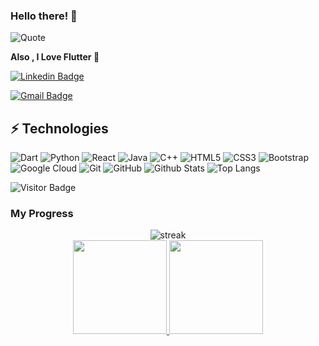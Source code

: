 ### Hello there! 👋

![Quote](https://github-readme-quotes.herokuapp.com/quote?theme=dracula&animation=grow_out_in&layout=churchill)


**Also , I Love Flutter 💙**

[![Linkedin Badge](https://img.shields.io/badge/-MahmoudAshour-blue?style=flat-square&logo=Linkedin&logoColor=white&link=https://www.linkedin.com/in/mahmoud-ashour/)](https://www.linkedin.com/in/mahmoud-ashour-b04a27174/)

[![Gmail Badge](https://img.shields.io/badge/-mashour365@gmail.com-c14438?style=flat-square&logo=Gmail&logoColor=white&link=mailto:mashour365@gmail.com)](mailto:mashour365@gmail.com)

## ⚡ Technologies

![Dart](https://img.shields.io/badge/-Dart-black?style=flat-square&logo=Dart)
![Python](https://img.shields.io/badge/-Python-black?style=flat-square&logo=Python)
![React](https://img.shields.io/badge/-React-black?style=flat-square&logo=react)
![Java](https://img.shields.io/badge/-java-E34A86?style=flat-square&logo=java)
![C++](https://img.shields.io/badge/-C++-00599C?style=flat-square&logo=c)
![HTML5](https://img.shields.io/badge/-HTML5-E34F26?style=flat-square&logo=html5&logoColor=white)
![CSS3](https://img.shields.io/badge/-CSS3-1572B6?style=flat-square&logo=css3)
![Bootstrap](https://img.shields.io/badge/-Bootstrap-563D7C?style=flat-square&logo=bootstrap)
![Google Cloud](https://img.shields.io/badge/Google%20Cloud-black?style=flat-square&logo=google-cloud)
![Git](https://img.shields.io/badge/-Git-black?style=flat-square&logo=git)
![GitHub](https://img.shields.io/badge/-GitHub-181717?style=flat-square&logo=github)
![Github Stats](https://github-readme-stats.vercel.app/api?username=MahmoudAshours&count_private=true&show_icons=true&include_all_commits=true)
![Top Langs](https://github-readme-stats.vercel.app/api/top-langs/?username=MahmoudAshours&hide=TeX&layout=compact)

![Visitor Badge](https://visitor-badge.laobi.icu/badge?page_id=MahmoudAshours)


### My Progress

[comment]: <> (for streak dark theme => &theme=dark || for progress dark theme => &theme=react)
<p align="center">
	<img src="https://github-readme-streak-stats.herokuapp.com/?user=MahmoudAshours&theme=dark" alt="streak"/> <br>
	<a href="https://github.com/MahmoudAshours">
  <img height="150em" src="https://github-readme-stats.vercel.app/api?username=MahmoudAshours&show_icons=true&count_private=true&theme=react&include_all_commits=true"/>
  <img height="150em" src="https://github-readme-stats-eight-theta.vercel.app/api/top-langs/?username=MahmoudAshours&theme=react&layout=compact"/>
</a> 
</p>

